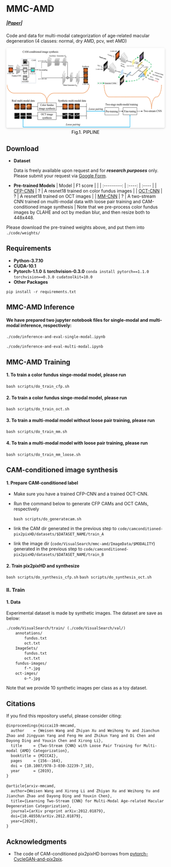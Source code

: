 # MMC-AMD

##### |[Paper](https://arxiv.org/pdf/2012.01879)|

Code and data for multi-modal categorization of age-related macular degeneration (4 classes: normal, dry AMD, pcv, wet AMD)

<center>
    <img style="border-radius: 0.3125em;    box-shadow: 0 2px 4px 0 rgba(34,36,38,.12),0 2px 10px 0 rgba(34,36,38,.08);"     src="images/pipeline.jpg">
    <br>
    <div style="color:orange;  display: inline-block;    color: black;    padding: 2px;" align="center"><h>Fig.1. PIPLINE</h></div>
</center>

## Download
* <b>Dataset</b>

    Data is freely available upon request and for ***research purposes*** only. Please submit your request via [Google Form](https://forms.gle/jJT6H9N9CY34gFBWA).

* <b>Pre-trained Models</b>
  | Model       | F1 score |  |
  | :---------: | :----: | :---- |
  | [CFP-CNN]() | ? | A resnet18 trained on color fundus images |
  | [OCT-CNN]() | ? | A resnet18 trained on OCT images |
  | [MM-CNN]()  | ? | A two-stream CNN trained on muilti-modal data with loose pair training and CAM-conditioned image synthesis |
Note that we pre-process color fundus images by CLAHE and oct by median blur, and then resize both to 448x448.

Please download the pre-trained weights above, and put them into ```./code/weights/```

## Requirements
* <b>Python-3.7.10</b>
* <b>CUDA-10.1</b>
* <b>Pytorch-1.1.0</b> & <b>torchvision-0.3.0</b>
  ```conda install pytorch==1.1.0 torchvision==0.3.0 cudatoolkit=10.0```
* <b>Other Packages</b>
```
pip install -r requirements.txt
```

## MMC-AMD Inference
#### We have prepared two jupyter notebook files for single-modal and multi-modal inference, respectively:  
```./code/inference-and-eval-single-modal.ipynb```

```./code/inference-and-eval-multi-modal.ipynb```

## MMC-AMD Training
#### 1. To train a color fundus singe-modal model, please run 
```bash scripts/do_train_cfp.sh```
#### 2. To train a color fundus singe-modal model, please run
```bash scripts/do_train_oct.sh```
#### 3. To train a multi-modal model without loose pair training, please run
```bash scripts/do_train_mm.sh```
#### 4. To train a multi-modal model with loose pair training, please run
```bash scripts/do_train_mm_loose.sh```

## CAM-conditioned image synthesis
#### 1. Prepare CAM-conditioned label
* Make sure you have a trained CFP-CNN and a trained OCT-CNN. 
* Run the command below to generate CFP CAMs and OCT CAMs, respectively
  
  ```bash scripts/do_generatecam.sh``` 
* link the CAM dir generated in the previous step to ```code/camconditioned-pix2pixHD/datasets/$DATASET_NAME/train_A```
* link the image dir (```code/VisualSearch/mmc-amd/ImageData/$MODALITY```) generated in the previous step to ```code/camconditioned-pix2pixHD/datasets/$DATASET_NAME/train_B```
#### 2. Train pix2pixHD and synthesize  
```bash scripts/do_synthesis_cfp.sh```
```bash scripts/do_synthesis_oct.sh```

### II. Train
#### 1. Data
Experimental dataset is made by synthetic images. The dataset are save as below: 

```
./code/VisualSearch/train/ (./code/VisualSearch/val/)
	annotations/
		fundus.txt
		oct.txt
	ImageSets/
		fundus.txt
		oct.txt
	fundus-images/
		f-*.jpg
	oct-imges/
		o-*.jpg
```
Note that we provide 10 synthetic images per class as a toy dataset. 


## Citations

If you find this repository useful, please consider citing:
```
@inproceedings{miccai19-mmcamd,
  author    = {Weisen Wang and Zhiyan Xu and Weihong Yu and Jianchun Zhao and Jingyuan Yang and Feng He and Zhikun Yang and Di Chen and Dayong Ding and Youxin Chen and Xirong Li},
  title     = {Two-Stream {CNN} with Loose Pair Training for Multi-modal {AMD} Categorization},
  booktitle = {MICCAI},
  pages     = {156--164},
  doi = {10.1007/978-3-030-32239-7_18},
  year      = {2019},
}

@article{arxiv-mmcamd,
  author={Weisen Wang and Xirong Li and Zhiyan Xu and Weihong Yu and Jianchun Zhao and Dayong Ding and Youxin Chen},
  title={Learning Two-Stream {CNN} for Multi-Modal Age-related Macular Degeneration Categorization},
  journal={arXiv preprint arXiv:2012.01879},
  doi={10.48550/arXiv.2012.01879},
  year={2020},
}
```

## Acknowledgments

* The code of CAM-conditioned pix2pixHD borrows from [pytorch-CycleGAN-and-pix2pix](https://github.com/junyanz/pytorch-CycleGAN-and-pix2pix).
